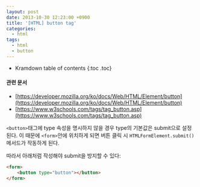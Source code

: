 ```yaml
---
layout: post
date: 2013-10-30 12:23:00 +0900
title: '[HTML] button tag'
categories:
  - html
tags:
  - html
  - button
---
```


* Kramdown table of contents
{:toc .toc}

#### 관련 문서

- [https://developer.mozilla.org/ko/docs/Web/HTML/Element/button](https://developer.mozilla.org/ko/docs/Web/HTML/Element/button)
- [https://www.w3schools.com/tags/tag_button.asp](https://www.w3schools.com/tags/tag_button.asp)

`<button>`태그에 type 속성을 명시하지 않을 경우 type의 기본값은 submit으로 설정된다. 이 때문에 `<form>`안에 위치하게 되면 버튼 클릭 시 `HTMLFormElement.submit()` 메서드가 작동하게 된다.

따라서 아래처럼 작성해야 submit을 방지할 수 있다:

```html
<form>
    <button type="button"></button>
</form>
```
